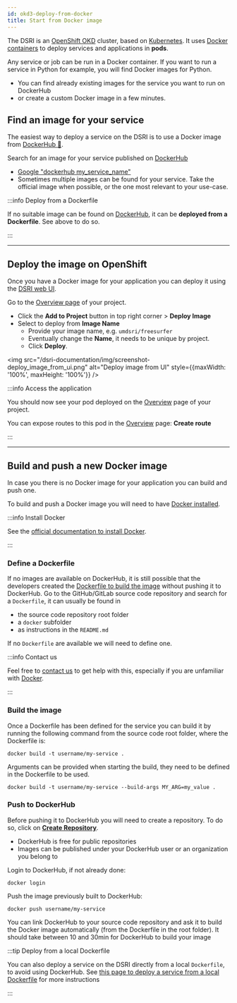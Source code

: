 ```yaml
---
id: okd3-deploy-from-docker
title: Start from Docker image
---
```


The DSRI is an [OpenShift OKD](https://www.okd.io/) cluster, based on [Kubernetes](https://kubernetes.io/). It uses [Docker containers](https://www.docker.com) to deploy services and applications in **pods**.

Any service or job can be run in a Docker container. If you want to run a service in Python for example, you will find Docker images for Python. 

* You can find already existing images for the service you want to run on DockerHub
* or create a custom Docker image in a few minutes. 

## Find an image for your service

The easiest way to deploy a service on the DSRI is to use a Docker image from [DockerHub 🐳](https://hub.docker.com/).

Search for an image for your service published on [DockerHub](https://hub.docker.com/)

* [Google "dockerhub my_service_name"](https://www.google.com/search?q=dockerhub+python)
* Sometimes multiple images can be found for your service. Take the official image when possible, or the one most relevant to your use-case.

:::info Deploy from a Dockerfile

If no suitable image can be found on [DockerHub](https://hub.docker.com/), it can be **deployed from a Dockerfile**. See above to do so.

:::

---

## Deploy the image on OpenShift

Once you have a Docker image for your application you can deploy it using the [DSRI web UI](https://app.dsri.unimaas.nl:8443/console/projects).

Go to the [Overview page](https://app.dsri.unimaas.nl:8443/console/projects) of your project.

* Click the **Add to Project** button in top right corner > **Deploy Image**
* Select to deploy from **Image Name**
  * Provide your image name, e.g. `umdsri/freesurfer`
  * Eventually change the **Name**, it needs to be unique by project.
  * Click **Deploy**.

<img src="/dsri-documentation/img/screenshot-deploy_image_from_ui.png" alt="Deploy image from UI" style={{maxWidth: '100%', maxHeight: '100%'}} />

:::info Access the application

You should now see your pod deployed on the [Overview](https://app.dsri.unimaas.nl:8443/console/projects) page of your project.

You can expose routes to this pod in the [Overview](https://app.dsri.unimaas.nl:8443/console/projects) page: **Create route**

:::

---

## Build and push a new Docker image

In case you there is no Docker image for your application you can build and push one.

To build and push a Docker image you will need to have [Docker installed](https://docs.docker.com/get-docker/).

:::info Install Docker

See the [official documentation to install Docker](https://docs.docker.com/get-docker/).

:::

### Define a Dockerfile

If no images are available on DockerHub, it is still possible that the developers created the [Dockerfile to build the image](https://docs.docker.com/engine/reference/builder/) without pushing it to DockerHub. Go to the GitHub/GitLab source code repository and search for a `Dockerfile`, it can usually be found in

* the source code repository root folder
* a `docker` subfolder
* as instructions in the `README.md`

If no `Dockerfile` are available we will need to define one. 

:::info Contact us

Feel free to [contact us](/help) to get help with this, especially if you are unfamiliar with [Docker](https://docs.docker.com/get-started/).

:::

### Build the image

Once a Dockerfile has been defined for the service you can build it by running the following command from the source code root folder, where the Dockerfile is:

```shell
docker build -t username/my-service .
```

Arguments can be provided when starting the build, they need to be defined in the Dockerfile to be used.

```shell
docker build -t username/my-service --build-args MY_ARG=my_value .
```

### Push to DockerHub

Before pushing it to DockerHub you will need to create a repository. To do so, click on **[Create Repository](https://hub.docker.com/repository/create)**.

* DockerHub is free for public repositories
* Images can be published under your DockerHub user or an organization you belong to

Login to DockerHub, if not already done:

```shell
docker login
```

Push the image previously built to DockerHub:

```shell
docker push username/my-service
```

You can link DockerHub to your source code repository and ask it to build the Docker image automatically (from the Dockerfile in the root folder). It should take between 10 and 30min for DockerHub to build your image

:::tip Deploy from a local Dockerfile

You can also deploy a service on the DSRI directly from a local `Dockerfile`, to avoid using DockerHub. See [this page to deploy a service from a local Dockerfile](/dsri-documentation/docs/guide-dockerfile-to-openshift) for more instructions

:::